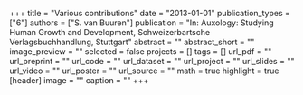 +++
title = "Various contributions"
date = "2013-01-01"
publication_types = ["6"]
authors = ["S. van Buuren"]
publication = "In: Auxology: Studying Human Growth and Development, Schweizerbartsche Verlagsbuchhandlung, Stuttgart"
abstract = ""
abstract_short = ""
image_preview = ""
selected = false
projects = []
tags = []
url_pdf = ""
url_preprint = ""
url_code = ""
url_dataset = ""
url_project = ""
url_slides = ""
url_video = ""
url_poster = ""
url_source = ""
math = true
highlight = true
[header]
image = ""
caption = ""
+++
